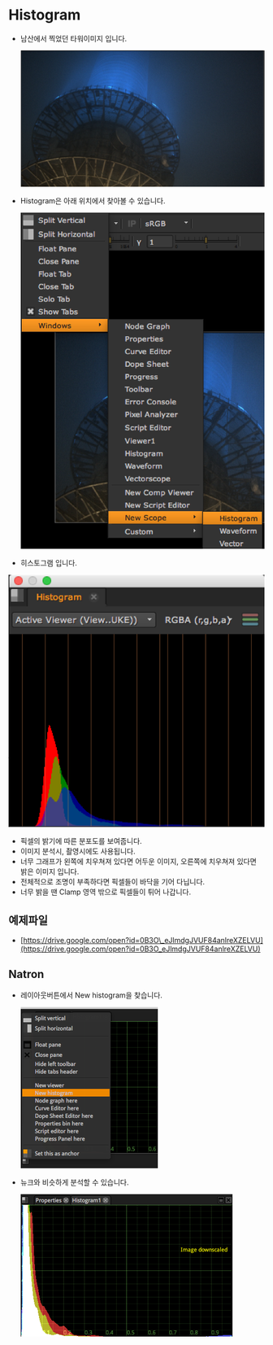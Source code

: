 # Histogram

* 남산에서 찍었던 타워이미지 입니다. 

  ![](../../.gitbook/assets/threegraph_original.png)

* Histogram은 아래 위치에서 찾아볼 수 있습니다. 

  ![](../../.gitbook/assets/graph_menu_position.png)

* 히스토그램 입니다.

![](../../.gitbook/assets/namsan_histogram.png)

* 픽셀의 밝기에 따른 분포도를 보여줍니다.
* 이미지 분석시, 촬영시에도 사용됩니다.
* 너무 그래프가 왼쪽에 치우쳐져 있다면 어두운 이미지, 오른쪽에 치우쳐져 있다면 밝은 이미지 입니다.
* 전체적으로 조명이 부족하다면 픽셀들이 바닥을 기어 다닙니다.
* 너무 밝을 땐 Clamp 영역 밖으로 픽셀들이 튀어 나갑니다.

## 예제파일

* [https://drive.google.com/open?id=0B3O\_eJlmdgJVUF84anlreXZELVU](https://drive.google.com/open?id=0B3O_eJlmdgJVUF84anlreXZELVU)

## Natron

* 레이아웃버튼에서 New histogram을 찾습니다.

  ![](../../.gitbook/assets/natron_histogram1.png)

* 뉴크와 비슷하게 분석할 수 있습니다.

  ![](../../.gitbook/assets/natron_histogram2.png)

